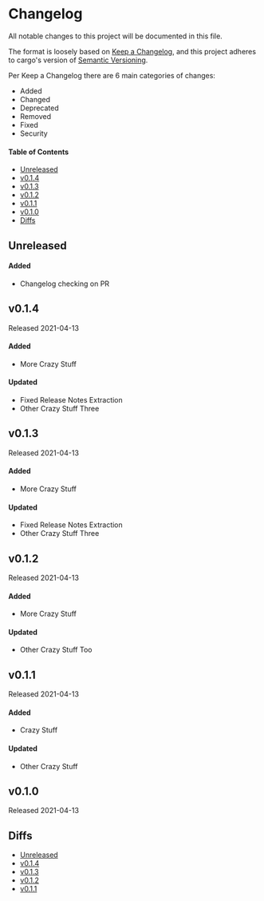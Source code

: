 # Changelog

All notable changes to this project will be documented in this file.

The format is loosely based on [Keep a Changelog](https://keepachangelog.com/en/1.0.0/),
and this project adheres to cargo's version of [Semantic Versioning](https://doc.rust-lang.org/cargo/reference/semver.html).

Per Keep a Changelog there are 6 main categories of changes:
- Added
- Changed
- Deprecated
- Removed
- Fixed
- Security

#### Table of Contents

- [Unreleased](#unreleased)
- [v0.1.4](#v014)
- [v0.1.3](#v013)
- [v0.1.2](#v012)
- [v0.1.1](#v011)
- [v0.1.0](#v010)
- [Diffs](#diffs)

## Unreleased

#### Added
- Changelog checking on PR

## v0.1.4

Released 2021-04-13

#### Added
- More Crazy Stuff

#### Updated
- Fixed Release Notes Extraction
- Other Crazy Stuff Three

## v0.1.3

Released 2021-04-13

#### Added
- More Crazy Stuff

#### Updated
- Fixed Release Notes Extraction
- Other Crazy Stuff Three

## v0.1.2

Released 2021-04-13

#### Added
- More Crazy Stuff

#### Updated
- Other Crazy Stuff Too

## v0.1.1

Released 2021-04-13

#### Added
- Crazy Stuff

#### Updated
- Other Crazy Stuff

## v0.1.0

Released 2021-04-13

## Diffs

- [Unreleased](https://github.com/cwfitzgerald/generate-test2/compare/v0.1.4...HEAD)
- [v0.1.4](https://github.com/cwfitzgerald/generate-test2/compare/v0.1.3...v0.1.4)
- [v0.1.3](https://github.com/cwfitzgerald/generate-test2/compare/v0.1.2...v0.1.3)
- [v0.1.2](https://github.com/cwfitzgerald/generate-test2/compare/v0.1.1...v0.1.2)
- [v0.1.1](https://github.com/cwfitzgerald/generate-test2/compare/v0.1.0...v0.1.1)

